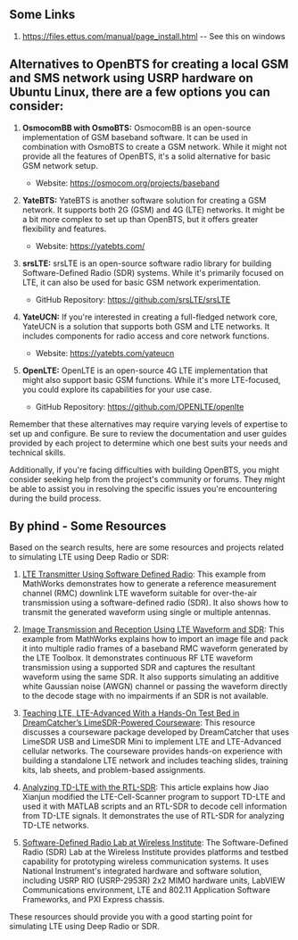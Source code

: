 
## Some Links
1. https://files.ettus.com/manual/page_install.html  -- See this on windows




## Alternatives to OpenBTS for creating a local GSM and SMS network using USRP hardware on Ubuntu Linux, there are a few options you can consider:

1. **OsmocomBB  with OsmoBTS:**
   OsmocomBB is an open-source implementation of GSM baseband software. It can be used in combination with OsmoBTS to create a GSM network. While it might not provide all the features of OpenBTS, it's a solid alternative for basic GSM network setup.
   - Website: https://osmocom.org/projects/baseband

2. **YateBTS:**
   YateBTS is another software solution for creating a GSM network. It supports both 2G (GSM) and 4G (LTE) networks. It might be a bit more complex to set up than OpenBTS, but it offers greater flexibility and features.
   - Website: https://yatebts.com/

3. **srsLTE:**
   srsLTE is an open-source software radio library for building Software-Defined Radio (SDR) systems. While it's primarily focused on LTE, it can also be used for basic GSM network experimentation.
   - GitHub Repository: https://github.com/srsLTE/srsLTE

4. **YateUCN:**
   If you're interested in creating a full-fledged network core, YateUCN is a solution that supports both GSM and LTE networks. It includes components for radio access and core network functions.
   - Website: https://yatebts.com/yateucn

5. **OpenLTE:**
   OpenLTE is an open-source 4G LTE implementation that might also support basic GSM functions. While it's more LTE-focused, you could explore its capabilities for your use case.
   - GitHub Repository: https://github.com/OPENLTE/openlte

Remember that these alternatives may require varying levels of expertise to set up and configure. Be sure to review the documentation and user guides provided by each project to determine which one best suits your needs and technical skills.

Additionally, if you're facing difficulties with building OpenBTS, you might consider seeking help from the project's community or forums. They might be able to assist you in resolving the specific issues you're encountering during the build process.


## By phind - Some Resources

Based on the search results, here are some resources and projects related to simulating LTE using Deep Radio or SDR:

1. [LTE Transmitter Using Software Defined Radio](https://www.mathworks.com/help/lte/ug/lte-transmitter-using-software-defined-radio-sdr.html): This example from MathWorks demonstrates how to generate a reference measurement channel (RMC) downlink LTE waveform suitable for over-the-air transmission using a software-defined radio (SDR). It also shows how to transmit the generated waveform using single or multiple antennas.

2. [Image Transmission and Reception Using LTE Waveform and SDR](https://www.mathworks.com/help/lte/ug/image-transmission-reception-using-lte-waveform-and-sdr.html): This example from MathWorks explains how to import an image file and pack it into multiple radio frames of a baseband RMC waveform generated by the LTE Toolbox. It demonstrates continuous RF LTE waveform transmission using a supported SDR and captures the resultant waveform using the same SDR. It also supports simulating an additive white Gaussian noise (AWGN) channel or passing the waveform directly to the decode stage with no impairments if an SDR is not available.

3. [Teaching LTE, LTE-Advanced With a Hands-On Test Bed in DreamCatcher’s LimeSDR-Powered Courseware](https://limemicro.com/community/teaching-lte-lte-advanced-with-a-hands-on-test-bed-in-dreamcatchers-limesdr-powered-courseware/): This resource discusses a courseware package developed by DreamCatcher that uses LimeSDR USB and LimeSDR Mini to implement LTE and LTE-Advanced cellular networks. The courseware provides hands-on experience with building a standalone LTE network and includes teaching slides, training kits, lab sheets, and problem-based assignments.

4. [Analyzing TD-LTE with the RTL-SDR](https://www.rtl-sdr.com/tag/lte/): This article explains how Jiao Xianjun modified the LTE-Cell-Scanner program to support TD-LTE and used it with MATLAB scripts and an RTL-SDR to decode cell information from TD-LTE signals. It demonstrates the use of RTL-SDR for analyzing TD-LTE networks.

5. [Software-Defined Radio Lab at Wireless Institute](https://wireless.nd.edu/about/software-defined-radio-sdr-lab/): The Software-Defined Radio (SDR) Lab at the Wireless Institute provides platforms and testbed capability for prototyping wireless communication systems. It uses National Instrument's integrated hardware and software solution, including USRP RIO (USRP-2953R) 2x2 MIMO hardware units, LabVIEW Communications environment, LTE and 802.11 Application Software Frameworks, and PXI Express chassis.

These resources should provide you with a good starting point for simulating LTE using Deep Radio or SDR.
